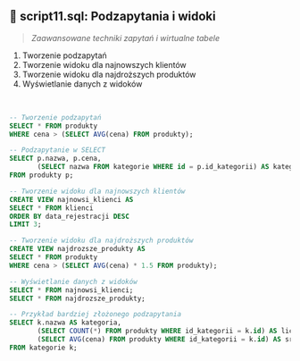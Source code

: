 ## 📝 script11.sql: Podzapytania i widoki

> *Zaawansowane techniki zapytań i wirtualne tabele*

1. Tworzenie podzapytań
2. Tworzenie widoku dla najnowszych klientów
3. Tworzenie widoku dla najdroższych produktów
4. Wyświetlanie danych z widoków

<br>

``` sql
-- Tworzenie podzapytań
SELECT * FROM produkty
WHERE cena > (SELECT AVG(cena) FROM produkty);

-- Podzapytanie w SELECT
SELECT p.nazwa, p.cena,
       (SELECT nazwa FROM kategorie WHERE id = p.id_kategorii) AS kategoria
FROM produkty p;

-- Tworzenie widoku dla najnowszych klientów
CREATE VIEW najnowsi_klienci AS
SELECT * FROM klienci
ORDER BY data_rejestracji DESC
LIMIT 3;

-- Tworzenie widoku dla najdroższych produktów
CREATE VIEW najdrozsze_produkty AS
SELECT * FROM produkty
WHERE cena > (SELECT AVG(cena) * 1.5 FROM produkty);

-- Wyświetlanie danych z widoków
SELECT * FROM najnowsi_klienci;
SELECT * FROM najdrozsze_produkty;

-- Przykład bardziej złożonego podzapytania
SELECT k.nazwa AS kategoria, 
       (SELECT COUNT(*) FROM produkty WHERE id_kategorii = k.id) AS liczba_produktow,
       (SELECT AVG(cena) FROM produkty WHERE id_kategorii = k.id) AS srednia_cena
FROM kategorie k;
```
